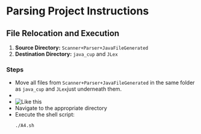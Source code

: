 # Parsing Project Instructions

## File Relocation and Execution

1. **Source Directory:** `Scanner+Parser+JavaFileGenerated`
2. **Destination Directory:** `java_cup` and `JLex`

### Steps
- Move all files from `Scanner+Parser+JavaFileGenerated` in the same folder as `java_cup` and `JLex`just underneath them.
- 
- ![Like this](https://i.ibb.co/NgD2xLsx/2slash4.png)
- Navigate to the appropriate directory
- Execute the shell script:
  ```bash
  ./A4.sh